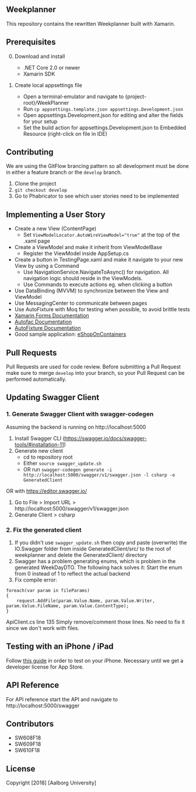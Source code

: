 ## Weekplanner

This repository contains the rewritten Weekplanner built with Xamarin.

## Prerequisites

0. Download and install
	- .NET Core 2.0 or newer
	- Xamarin SDK

1. Create local appsettings file
    - Open a terminal-emulator and navigate to {project-root}/WeekPlanner
    - Run `cp appsettings.template.json appsettings.Development.json`
    - Open appsettings.Development.json for editing and alter the fields for your setup
    - Set the build action for appsettings.Development.json to Embedded Resource (right-click on file in IDE)

## Contributing

We are using the GitFlow brancing pattern so all development must be done in either a feature branch or the `develop` branch.

1. Clone the project
2. `git checkout develop`
3. Go to Phabricator to see which user stories need to be implemented

## Implementing a User Story

- Create a new View (ContentPage)
    - Set `ViewModelLocator.AutoWireViewModel="true"` at the top of the .xaml page
- Create a ViewModel and make it inherit from ViewModelBase
    - Register the ViewModel inside AppSetup.cs
- Create a button in TestingPage.xaml and make it navigate to your new View by using a Command
    - Use NavigationService.NavigateToAsync<xxxViewModel>() for navigation. All navigation logic should reside in the ViewModels.
    - Use Commands to execute actions eg. when clicking a button
- Use DataBinding (MVVM) to synchronize between the View and ViewModel
- Use MessagingCenter to communicate between pages
- Use AutoFixture with Moq for testing when possible, to avoid brittle tests
- [Xamarin Forms Documentation](https://developer.xamarin.com/guides/xamarin-forms/)
- [Autofac Documentation](http://autofac.readthedocs.io/en/latest/getting-started/index.html)
- [AutoFixture Documentation](https://github.com/AutoFixture/AutoFixture/wiki/Cheat-Sheet)
- Good sample application: [eShopOnContainers](https://github.com/dotnet-architecture/eShopOnContainers/)

## Pull Requests

Pull Requests are used for code review. Before submitting a Pull Request make sure to merge `develop` into your branch, so your Pull Request can be performed automatically.

## Updating Swagger Client

### 1. Generate Swagger Client with swagger-codegen
Assuming the backend is running on http://localhost:5000

1. Install Swagger CLI (https://swagger.io/docs/swagger-tools/#installation-11) 
2. Generate new client
    - cd to repository root
    - Either `source swagger_update.sh` 
    - OR run `swagger-codegen generate -i http://localhost:5000/swagger/v1/swagger.json -l csharp -o GeneratedClient`

OR with https://editor.swagger.io/

1. Go to File > Import URL > http://localhost:5000/swagger/v1/swagger.json
3. Generate Client > csharp

### 2. Fix the generated client

1. If you didn't use `swagger_update.sh` then copy and paste (overwrite) the IO.Swagger folder from inside GeneratedClient/src/ to the root of weekplanner and delete the GeneratedClient/ directory
2. Swagger has a problem generating enums, which is problem in the generated WeekDayDTO. The following hack solves it:
Start the enum from 0 instead of 1 to reflect the actual backend
3. Fix compile error:
```
foreach(var param in fileParams)
{
    request.AddFile(param.Value.Name, param.Value.Writer, param.Value.FileName, param.Value.ContentType);
}
```
ApiClient.cs line 135
Simply remove/comment those lines. No need to fix it since we don't work with files.

## Testing with an iPhone / iPad
Follow [this guide](https://docs.microsoft.com/en-us/xamarin/ios/get-started/installation/device-provisioning/free-provisioning) in order to test on your iPhone. Necessary until we get a developer license for App Store.



## API Reference

For API reference start the API and navigate to http://localhost:5000/swagger

## Contributors

- SW608F18
- SW609F18
- SW610F18 

## License

Copyright [2018] [Aalborg University]
